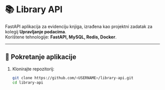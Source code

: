 # 📚 Library API

FastAPI aplikacija za evidenciju knjiga, izrađena kao projektni zadatak za kolegij **Upravljanje podacima**.  
Korištene tehnologije: **FastAPI, MySQL, Redis, Docker**.

---

## 🚀 Pokretanje aplikacije

1. Klonirajte repozitorij:
   ```bash
   git clone https://github.com/<USERNAME>/library-api.git
   cd library-api

